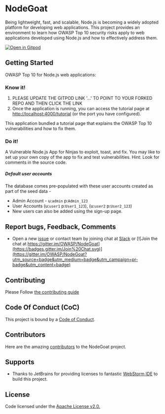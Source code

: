# NodeGoat

Being lightweight, fast, and scalable, Node.js is becoming a widely adopted platform for developing web applications. This project provides an environment to learn how OWASP Top 10 security risks apply to web applications developed using Node.js and how to effectively address them.

[![Open in Gitpod](https://gitpod.io/button/open-in-gitpod.svg)](https://gitpod.io/#https://github.com/...)

## Getting Started

OWASP Top 10 for Node.js web applications:

### Know it!
1. PLEASE UPDATE THE GITPOD LINK '...' TO POINT TO YOUR FORKED REPO AND THEN CLICK THE LINK
2. Once the application is running, you can access the tutorial page at [http://localhost:4000/tutorial](http://localhost:4000/tutorial) (or the port you have configured).
 
This application bundled a tutorial page that explains the OWASP Top 10 vulnerabilities and how to fix them.

### Do it!

A Vulnerable Node.js App for Ninjas to exploit, toast, and fix. You may like to set up your own copy of the app to fix and test vulnerabilities. Hint: Look for comments in the source code.

##### Default user accounts

The database comes pre-populated with these user accounts created as part of the seed data -
* Admin Account - u:`admin` p:`Admin_123`
* User Accounts (u:`user1` p:`User1_123`), (u:`user2` p:`User2_123`)
* New users can also be added using the sign-up page.

## Report bugs, Feedback, Comments

*  Open a new [issue](https://github.com/OWASP/NodeGoat/issues) or contact team by joining chat at [Slack](https://owasp.slack.com/messages/project-nodegoat/) or [![Join the chat at https://gitter.im/OWASP/NodeGoat](https://badges.gitter.im/Join%20Chat.svg)](https://gitter.im/OWASP/NodeGoat?utm_source=badge&utm_medium=badge&utm_campaign=pr-badge&utm_content=badge)

## Contributing

Please Follow [the contributing guide](CONTRIBUTING.md)

## Code Of Conduct (CoC)

This project is bound by a [Code of Conduct](CODE_OF_CONDUCT.md).

## Contributors

Here are the amazing [contributors](https://github.com/OWASP/NodeGoat/graphs/contributors) to the NodeGoat project.

## Supports

- Thanks to JetBrains for providing licenses to fantastic [WebStorm IDE](https://www.jetbrains.com/webstorm/) to build this project.

## License

Code licensed under the [Apache License v2.0.](http://www.apache.org/licenses/LICENSE-2.0)
